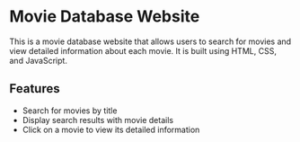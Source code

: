 # Movie Database Website

This is a movie database website that allows users to search for movies and view detailed information about each movie. It is built using HTML, CSS, and JavaScript.

## Features

- Search for movies by title
- Display search results with movie details
- Click on a movie to view its detailed information
